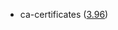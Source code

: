 - ca-certificates ([3.96](https://firefox-source-docs.mozilla.org/security/nss/releases/nss_3_96.html))
